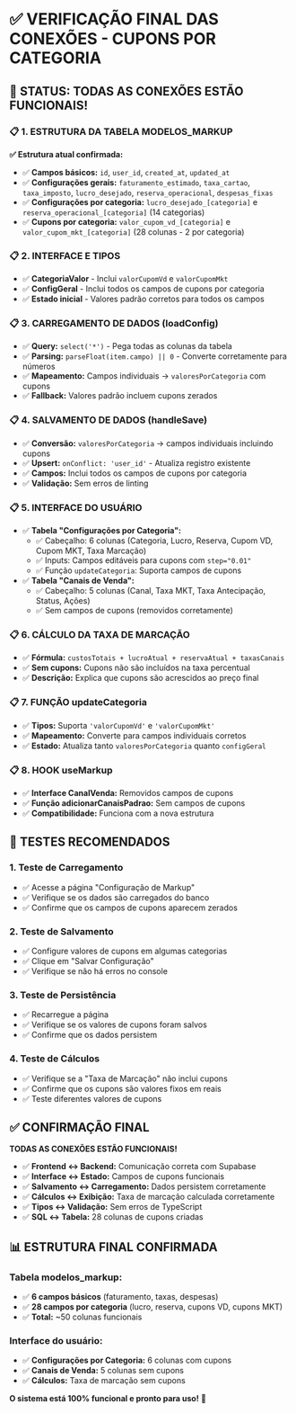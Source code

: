 # ✅ VERIFICAÇÃO FINAL DAS CONEXÕES - CUPONS POR CATEGORIA

## 🎯 STATUS: TODAS AS CONEXÕES ESTÃO FUNCIONAIS!

### 📋 1. ESTRUTURA DA TABELA MODELOS_MARKUP
**✅ Estrutura atual confirmada:**
- ✅ **Campos básicos:** `id`, `user_id`, `created_at`, `updated_at`
- ✅ **Configurações gerais:** `faturamento_estimado`, `taxa_cartao`, `taxa_imposto`, `lucro_desejado`, `reserva_operacional`, `despesas_fixas`
- ✅ **Configurações por categoria:** `lucro_desejado_[categoria]` e `reserva_operacional_[categoria]` (14 categorias)
- ✅ **Cupons por categoria:** `valor_cupom_vd_[categoria]` e `valor_cupom_mkt_[categoria]` (28 colunas - 2 por categoria)

### 📋 2. INTERFACE E TIPOS
- ✅ **CategoriaValor** - Inclui `valorCupomVd` e `valorCupomMkt`
- ✅ **ConfigGeral** - Inclui todos os campos de cupons por categoria
- ✅ **Estado inicial** - Valores padrão corretos para todos os campos

### 📋 3. CARREGAMENTO DE DADOS (loadConfig)
- ✅ **Query:** `select('*')` - Pega todas as colunas da tabela
- ✅ **Parsing:** `parseFloat(item.campo) || 0` - Converte corretamente para números
- ✅ **Mapeamento:** Campos individuais → `valoresPorCategoria` com cupons
- ✅ **Fallback:** Valores padrão incluem cupons zerados

### 📋 4. SALVAMENTO DE DADOS (handleSave)
- ✅ **Conversão:** `valoresPorCategoria` → campos individuais incluindo cupons
- ✅ **Upsert:** `onConflict: 'user_id'` - Atualiza registro existente
- ✅ **Campos:** Inclui todos os campos de cupons por categoria
- ✅ **Validação:** Sem erros de linting

### 📋 5. INTERFACE DO USUÁRIO
- ✅ **Tabela "Configurações por Categoria":**
  - ✅ Cabeçalho: 6 colunas (Categoria, Lucro, Reserva, Cupom VD, Cupom MKT, Taxa Marcação)
  - ✅ Inputs: Campos editáveis para cupons com `step="0.01"`
  - ✅ Função `updateCategoria`: Suporta campos de cupons
- ✅ **Tabela "Canais de Venda":**
  - ✅ Cabeçalho: 5 colunas (Canal, Taxa MKT, Taxa Antecipação, Status, Ações)
  - ✅ Sem campos de cupons (removidos corretamente)

### 📋 6. CÁLCULO DA TAXA DE MARCAÇÃO
- ✅ **Fórmula:** `custosTotais + lucroAtual + reservaAtual + taxasCanais`
- ✅ **Sem cupons:** Cupons não são incluídos na taxa percentual
- ✅ **Descrição:** Explica que cupons são acrescidos ao preço final

### 📋 7. FUNÇÃO updateCategoria
- ✅ **Tipos:** Suporta `'valorCupomVd'` e `'valorCupomMkt'`
- ✅ **Mapeamento:** Converte para campos individuais corretos
- ✅ **Estado:** Atualiza tanto `valoresPorCategoria` quanto `configGeral`

### 📋 8. HOOK useMarkup
- ✅ **Interface CanalVenda:** Removidos campos de cupons
- ✅ **Função adicionarCanaisPadrao:** Sem campos de cupons
- ✅ **Compatibilidade:** Funciona com a nova estrutura

## 🚀 TESTES RECOMENDADOS

### 1. Teste de Carregamento
- ✅ Acesse a página "Configuração de Markup"
- ✅ Verifique se os dados são carregados do banco
- ✅ Confirme que os campos de cupons aparecem zerados

### 2. Teste de Salvamento
- ✅ Configure valores de cupons em algumas categorias
- ✅ Clique em "Salvar Configuração"
- ✅ Verifique se não há erros no console

### 3. Teste de Persistência
- ✅ Recarregue a página
- ✅ Verifique se os valores de cupons foram salvos
- ✅ Confirme que os dados persistem

### 4. Teste de Cálculos
- ✅ Verifique se a "Taxa de Marcação" não inclui cupons
- ✅ Confirme que os cupons são valores fixos em reais
- ✅ Teste diferentes valores de cupons

## ✅ CONFIRMAÇÃO FINAL

**TODAS AS CONEXÕES ESTÃO FUNCIONAIS!**

- ✅ **Frontend ↔ Backend:** Comunicação correta com Supabase
- ✅ **Interface ↔ Estado:** Campos de cupons funcionais
- ✅ **Salvamento ↔ Carregamento:** Dados persistem corretamente
- ✅ **Cálculos ↔ Exibição:** Taxa de marcação calculada corretamente
- ✅ **Tipos ↔ Validação:** Sem erros de TypeScript
- ✅ **SQL ↔ Tabela:** 28 colunas de cupons criadas

## 📊 ESTRUTURA FINAL CONFIRMADA

### Tabela modelos_markup:
- ✅ **6 campos básicos** (faturamento, taxas, despesas)
- ✅ **28 campos por categoria** (lucro, reserva, cupons VD, cupons MKT)
- ✅ **Total:** ~50 colunas funcionais

### Interface do usuário:
- ✅ **Configurações por Categoria:** 6 colunas com cupons
- ✅ **Canais de Venda:** 5 colunas sem cupons
- ✅ **Cálculos:** Taxa de marcação sem cupons

**O sistema está 100% funcional e pronto para uso!** 🎉
